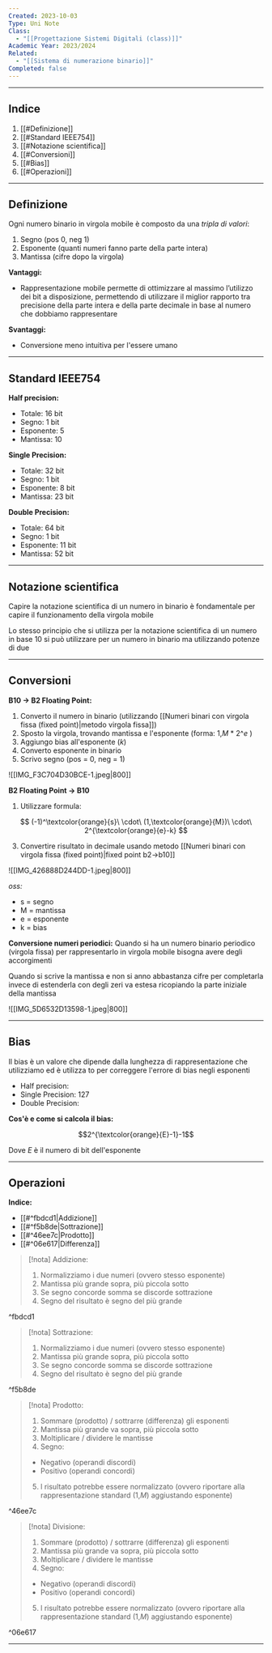 ```yaml
---
Created: 2023-10-03
Type: Uni Note
Class:
  - "[[Progettazione Sistemi Digitali (class)]]"
Academic Year: 2023/2024
Related:
  - "[[Sistema di numerazione binario]]"
Completed: false
---
```

---
## Indice
1. [[#Definizione]]
2. [[#Standard IEEE754]]
3. [[#Notazione scientifica]]
4. [[#Conversioni]]
5. [[#Bias]]
6. [[#Operazioni]]

---
## Definizione
Ogni numero binario in virgola mobile è composto da una *tripla di valori*:
1. Segno (pos 0, neg 1)
2. Esponente (quanti numeri fanno parte della parte intera)
3. Mantissa (cifre dopo la virgola)

**Vantaggi:**
- Rappresentazione mobile permette di ottimizzare al massimo l’utilizzo dei bit a disposizione, permettendo di utilizzare il miglior rapporto tra precisione della parte intera e della parte decimale in base al numero che dobbiamo rappresentare

**Svantaggi:**
- Conversione meno intuitiva per l'essere umano

---
## Standard IEEE754

**Half precision:** 
- Totale: 16 bit
- Segno: 1 bit
- Esponente: 5
- Mantissa: 10

**Single Precision:**
- Totale: 32 bit
- Segno: 1 bit
- Esponente: 8 bit
- Mantissa: 23 bit

**Double Precision:**
- Totale: 64 bit
- Segno: 1 bit
- Esponente: 11 bit
- Mantissa: 52 bit

---
## Notazione scientifica
Capire la notazione scientifica di un numero in binario è fondamentale per capire il funzionamento della virgola mobile

Lo stesso principio che si utilizza per la notazione scientifica di un numero in base 10 si può utilizzare per un numero in binario ma utilizzando potenze di due

---
## Conversioni
**B10 -> B2 Floating Point:**
1. Converto il numero in binario (utilizzando [[Numeri binari con virgola fissa (fixed point)|metodo virgola fissa]])
2. Sposto la virgola, trovando mantissa e l'esponente (forma: 1,*M* \* 2^*e* )
3. Aggiungo bias all'esponente (*k*)
4. Converto esponente in binario
5. Scrivo segno (pos = 0, neg = 1)

![[IMG_F3C704D30BCE-1.jpeg|800]]

**B2 Floating Point -> B10**
1. Utilizzare formula: 

$$
(-1)^\textcolor{orange}{s}\ \cdot\ (1,\textcolor{orange}{M})\ \cdot\ 2^{\textcolor{orange}{e}-k}
$$

3. Convertire risultato in decimale usando metodo [[Numeri binari con virgola fissa (fixed point)|fixed point b2->b10]]

![[IMG_426888D244DD-1.jpeg|800]]

*oss:*
- s = segno
- M = mantissa
- e = esponente
- k = bias

**Conversione numeri periodici:**
Quando si ha un numero binario periodico (virgola fissa) per rappresentarlo in virgola mobile bisogna avere degli accorgimenti

Quando si scrive la mantissa e non si anno abbastanza cifre per completarla invece di estenderla con degli zeri va estesa ricopiando la parte iniziale della mantissa

![[IMG_5D6532D13598-1.jpeg|800]]

---
## Bias
Il bias è un valore che dipende dalla lunghezza di rappresentazione che utilizziamo ed è utilizza to per correggere l'errore di bias negli esponenti 

- Half precision: 
- Single Precision: 127
- Double Precision:

**Cos'è e come si calcola il bias:**

$$2^{\textcolor{orange}{E}-1}-1$$

Dove *E* è il numero di bit dell'esponente

---
## Operazioni
**Indice:**
- [[#^fbdcd1|Addizione]]
- [[#^f5b8de|Sottrazione]]
- [[#^46ee7c|Prodotto]]
- [[#^06e617|Differenza]]

>[!nota] Addizione:
>1. Normalizziamo i due numeri (ovvero stesso esponente)
>2. Mantissa più grande sopra, più piccola sotto
>3. Se segno concorde somma se discorde sottrazione 
>4. Segno del risultato è segno del più grande

^fbdcd1

>[!nota] Sottrazione:
>1. Normalizziamo i due numeri (ovvero stesso esponente)
>2. Mantissa più grande sopra, più piccola sotto
>3. Se segno concorde somma se discorde sottrazione 
>4. Segno del risultato è segno del più grande

^f5b8de

>[!nota] Prodotto:
>1. Sommare (prodotto) / sottrarre (differenza) gli esponenti 
>2. Mantissa più grande va sopra, più piccola sotto
>3. Moltiplicare / dividere le mantisse
>4. Segno: 
>	- Negativo (operandi discordi)
>	- Positivo (operandi concordi)
>5. l risultato potrebbe essere normalizzato (ovvero riportare alla rappresentazione standard (1,*M*) aggiustando esponente)

^46ee7c

>[!nota] Divisione:
>1. Sommare (prodotto) / sottrarre (differenza) gli esponenti 
>2. Mantissa più grande va sopra, più piccola sotto
>3. Moltiplicare / dividere le mantisse
>4. Segno: 
>	- Negativo (operandi discordi)
>	- Positivo (operandi concordi)
>5. l risultato potrebbe essere normalizzato (ovvero riportare alla rappresentazione standard (1,*M*) aggiustando esponente)

^06e617

---
